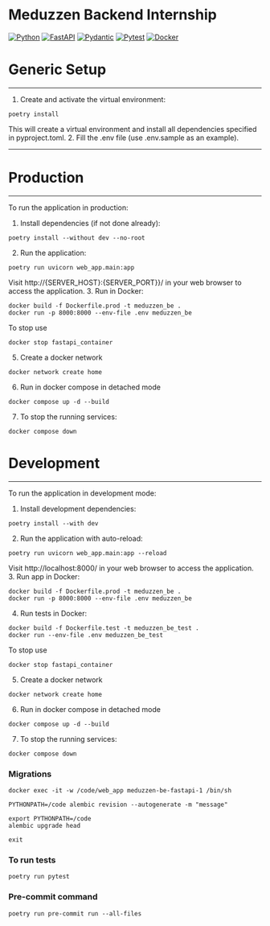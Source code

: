 # Meduzzen Backend Internship
[![Python](https://img.shields.io/badge/-Python-%233776AB?style=for-the-badge&logo=python&logoColor=white&labelColor=0a0a0a)](https://www.python.org/)
[![FastAPI](https://img.shields.io/badge/FastAPI-005571?style=for-the-badge&logo=fastapi&logoColor=white&labelColor=0a0a0a)](https://fastapi.tiangolo.com/)
[![Pydantic](https://img.shields.io/badge/Pydantic-1B5B25?style=for-the-badge&logo=pydantic&logoColor=white&labelColor=0a0a0a)](https://pydantic-docs.helpmanual.io/)
[![Pytest](https://img.shields.io/badge/Pytest-0A9B38?style=for-the-badge&logo=pytest&logoColor=white&labelColor=0a0a0a)](https://pytest.org/)
[![Docker](https://img.shields.io/badge/Docker-2496ED?style=for-the-badge&logo=docker&logoColor=white&labelColor=0a0a0a)](https://www.docker.com/)

# Generic Setup
***
1. Create and activate the virtual environment:
```
poetry install
```
This will create a virtual environment and install all dependencies specified in pyproject.toml.
2. Fill the .env file (use .env.sample as an example).
***
# Production
***
To run the application in production:
1. Install dependencies (if not done already):
```
poetry install --without dev --no-root
```
2. Run the application:
```
poetry run uvicorn web_app.main:app
```
Visit http://{SERVER_HOST}:{SERVER_PORT}}/ in your web browser to access the application.
3. Run in Docker:
```
docker build -f Dockerfile.prod -t meduzzen_be .
docker run -p 8000:8000 --env-file .env meduzzen_be
```
To stop use
```
docker stop fastapi_container
```
5. Create a docker network
```
docker network create home
```
6. Run in docker compose in detached mode
```
docker compose up -d --build
```
7. To stop the running services:
```
docker compose down
```
# Development
***
To run the application in development mode:
1. Install development dependencies:
```
poetry install --with dev
```
2. Run the application with auto-reload:
```
poetry run uvicorn web_app.main:app --reload
```
Visit http://localhost:8000/ in your web browser to access the application.
3. Run app in Docker:
```
docker build -f Dockerfile.prod -t meduzzen_be .
docker run -p 8000:8000 --env-file .env meduzzen_be
```
4. Run tests in Docker:
```
docker build -f Dockerfile.test -t meduzzen_be_test .
docker run --env-file .env meduzzen_be_test
```
To stop use
```
docker stop fastapi_container
```
5. Create a docker network
```
docker network create home
```
6. Run in docker compose in detached mode
```
docker compose up -d --build
```
7. To stop the running services:
```
docker compose down
```
### Migrations
```
docker exec -it -w /code/web_app meduzzen-be-fastapi-1 /bin/sh
```
```
PYTHONPATH=/code alembic revision --autogenerate -m "message"
```
```
export PYTHONPATH=/code
alembic upgrade head
```
```
exit
```
### To run tests
```
poetry run pytest
```
### Pre-commit command
```
poetry run pre-commit run --all-files
```
